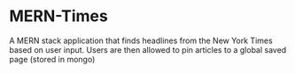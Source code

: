 # MERN-Times
A MERN stack application that finds headlines from the New York Times based on user input. Users are then allowed to pin articles to a global saved page (stored in mongo)
